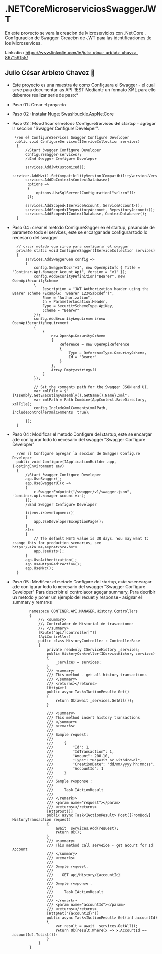 # .NETCoreMicroserviciosSwaggerJWT
En este proyecto se vera la creación de Microservicios  con .Net Core , Configuracion de Swagger, Creación de JWT para las identificaciones de los Microservices.   

Linkedin : https://www.linkedin.com/in/julio-césar-arbieto-chavez-867159155/


## Julio César Arbieto Chavez 👋 ##

* Este proyecto es una muestra de como Configuara el Swagger - el cual sirve para documentar las 
API REST Mediante un formato XML para ello debemos realizar serie de paso:*

- Paso 01 : Crear el proyecto 
- Paso 02 : Instalar Nuget Swashbuckle.AspNetCore
- Paso 03 : Moodificar el metodo ConfigureServices del startup - agregar la seccion "Swagger Configure Developer".
       
       //en el ConfigureServices Swagger Configure Developer
       public void ConfigureServices(IServiceCollection services)
        {
            //Start Swagger Configure Developer
            ConfigureSagger(services);
            //End Swagger Configure Developer

            services.AddJwtCustomized();
            services.AddMvc().SetCompatibilityVersion(CompatibilityVersion.Version_2_2);
            services.AddDbContext<ContextDatabase>(
             options =>
             {
                 options.UseSqlServer(Configuration["sql:cn"]);
             });

            services.AddScoped<IServiceAccount, ServiceAccount>();
            services.AddScoped<IRepositoryAccount, RepositoryAccount>();
            services.AddScoped<IContextDatabase, ContextDatabase>();
        }
- Paso 04 : crear el metodo ConfigureSagger en el startup, pasandole de parametro todo el services, este se encargar ade configurar todo lo necesario del swagger

        // crear metodo que sirve para configurar el swagger 
        private static void ConfigureSagger(IServiceCollection services)
        {
            services.AddSwaggerGen(config =>
            {
                config.SwaggerDoc("v1", new OpenApiInfo { Title = "Continer.Api.Manager.Acount Api", Version = "v1" });
                config.AddSecurityDefinition("Bearer", new OpenApiSecurityScheme
                {
                    Description = "JWT Authorization header using the Bearer scheme (Example: 'Bearer 12345abcdef')",
                    Name = "Authorization",
                    In = ParameterLocation.Header,
                    Type = SecuritySchemeType.ApiKey,
                    Scheme = "Bearer"
                });
                config.AddSecurityRequirement(new OpenApiSecurityRequirement
                {
                    {
                        new OpenApiSecurityScheme
                        {
                            Reference = new OpenApiReference
                            {
                                Type = ReferenceType.SecurityScheme,
                                Id = "Bearer"
                            }
                        },
                        Array.Empty<string>()
                    }
                });

                // Set the comments path for the Swagger JSON and UI.
                var xmlFile = $"{Assembly.GetExecutingAssembly().GetName().Name}.xml";
                var xmlPath = Path.Combine(AppContext.BaseDirectory, xmlFile);
                config.IncludeXmlComments(xmlPath, includeControllerXmlComments: true);

            });
        }

- Paso 04 : Modificar el metodo Configure del startup, este se encargar ade configurar todo lo necesario del swagger "Swagger Configure Developer"

        //en el Configure agregar la seccion de Swagger Configure Developer
        public void Configure(IApplicationBuilder app, IHostingEnvironment env)
        {
            //Start Swagger Configure Developer
            app.UseSwagger();
            app.UseSwaggerUI(c =>
            {
                c.SwaggerEndpoint("/swagger/v1/swagger.json", "Continer.Api.Manager.Acount V1");
            });
            //End Swagger Configure Developer

            if(env.IsDevelopment())
            {
                app.UseDeveloperExceptionPage();
            }
            else
            {
                // The default HSTS value is 30 days. You may want to change this for production scenarios, see https://aka.ms/aspnetcore-hsts.
                app.UseHsts();
            }
            app.UseAuthentication();
            app.UseHttpsRedirection();
            app.UseMvc();
        }

- Paso 05 : Modificar el metodo Configure del startup, este se encargar ade configurar todo lo necesario del swagger "Swagger Configure Developer"
Para describir el controlador agegar summary,
Para decribir un metodo y poner un ejemplo del requet y response - asignar el summary y remarks

              namespace CONTINER.API.MANAGER.History.Controllers
              {
                  /// <summary>
                  /// Controlador de Historial de trasacciones
                  /// </summary>
                  [Route("api/[controller]")]
                  [ApiController]
                  public class HistoryController : ControllerBase
                  {
                      private readonly IServiceHistory _services;
                      public HistoryController(IServiceHistory services)
                      {
                          _services = services;
                      }
                      /// <summary>
                      /// This method - get all history transactions 
                      /// </summary>
                      /// <returns></returns>
                      [HttpGet]
                      public async Task<IActionResult> Get()
                      {
                          return Ok(await _services.GetAll());
                      }

                      /// <summary>
                      /// This method insert history transactions 
                      /// </summary>
                      /// <remarks>
                      /// 
                      /// Sample request:
                      /// 
                      ///     {
                      ///         "Id": 1,
                      ///         "IdTransaction": 1,
                      ///         "Amount": 200.10,
                      ///         "Type": "Deposit or withdrawal",
                      ///         "CreationDate": "dd/mm/yyyy hh:mm:ss",
                      ///         "AccountId": 1
                      ///     }
                      ///     
                      /// Sample response :
                      /// 
                      ///     Task IActionResult
                      /// 
                      /// </remarks>
                      /// <param name="request"></param>
                      /// <returns></returns>
                      [HttpPost()]
                      public async Task<IActionResult> Post([FromBody] HistoryTransaction request)
                      {
                          await _services.Add(request);
                          return Ok();
                      }
                      /// <summary>
                      /// This method call serveice - get acount for Id Account
                      /// </summary>
                      /// <remarks>
                      /// 
                      /// Sample request:
                      /// 
                      ///    GET api/History/{accountId}
                      ///     
                      /// Sample response :
                      /// 
                      ///     Task IActionResult
                      /// 
                      /// </remarks>
                      /// <param name="accountId"></param>
                      /// <returns></returns>
                      [HttpGet("{accountId}")]
                      public async Task<IActionResult> Get(int accountId)
                      {
                          var result = await _services.GetAll();
                          return Ok(result.Where(x => x.AccountId == accountId).ToList());
                      }
                  }
              }

